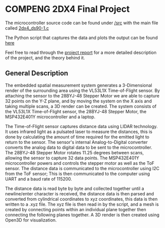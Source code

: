  # COMPENG 2DX4 Final Project

The microcontroller source code can be found under [/src](/src) with the main file called [2dx4_ds90-1.c](/src/2dx4_ds90-1.c)

The Python script that captures the data and plots the output can be found [here](visualization/2DX4Project-DA-Visualizaton-hassaa73.py)

Feel free to read through the [project report](1-ProjectReport_hassaa73.pdf) for a more detailed description of the project, and the theory behind it.

## General Description

The embedded spatial measurement system generates a 3-Dimensional render of the surrounding area using the VL53L1X Time-of-Flight sensor. By attaching the sensor to the 28BYJ-48 Stepper Motor we are able to capture 32 points on the Y-Z plane, and by moving the system on the X axis and taking multiple scans, a 3D render can be created. The system consists of the VL53L1X Time-of-Flight sensor, the 28BYJ-48 Stepper Motor, the MSP432E401Y microcontroller and a laptop. 

The Time-of-Flight sensor captures distance data using LIDAR technology. It uses infrared light as a pulsated laser to measure the distances, this is done by calculating the amount of time required for the emitted light to return to the sensor. The sensor's internal Analog-to-Digital converter converts the analog data to digital data to be sent to the microcontroller.  The 28BYJ-48 Stepper Motor rotates 11.25 degrees between scans, allowing the sensor to capture 32 data points.
The MSP432E401Y microcontroller powers and controls the stepper motor as well as the ToF sensor. The distance data is communicated to the microcontroller using I2C from the ToF sensor; This is then communicated to the computer using UART and a baud rate of 115200.

The distance data is read byte by byte and collected together until a newline/enter character is received, the distance data is then parsed and converted from cylindrical coordinates to xyz coordinates, this data is then written to a .xyz file.  The xyz file is then read in by the script, and a mesh is created by connecting points within an individual plane together then connecting the following planes together. A 3D render is then created using Open3D for visualization.
